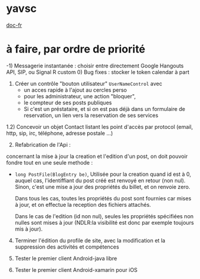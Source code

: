 yavsc
=====

[doc-fr](http://yavsc.pschneider.fr/Blogs/UserPost/paul/Documentation)

# à faire, par ordre de priorité

-1) Messagerie instantanée : choisir entre directement Google Hangouts API,
  SIP, ou Signal R custom 
0) Bug fixes :
   stocker le token calendar à part

1) Créer un contrôle "bouton utilisateur" `UserNameControl`
  avec 
   * un acces rapide à l'ajout au cercles perso
   * pour les administrateur, une action "bloquer",
   * le compteur de ses posts publiques
   * Si c'est un préstataire, et si on est pas déjà dans un formulaire de reservation, 
     un lien vers la reservation de ses services

1.2) Concevoir un objet Contact listant les point d'accès par protocol (email, http, sip, irc, téléphone, adresse postale ...)

2) Refabrication de l'Api :

  concernant la mise à jour la creation et l'edition d'un post, on
  doit pouvoir fondre tout en une seule methode : 

  * ```long PostFile(BlogEntry be)```, 
    Utilisée pour la creation quand id est à 0, auquel cas, l'identiffiant
    du post créé est renvoyé en retour (non nul).
    Sinon, c'est une mise a jour des propriétés
    du billet, et on renvoie zero.

    Dans tous les cas, toutes les propriétés du post sont fournies car mises à jour, 
    et on effectue la reception des fichiers attachés.

    Dans le cas de l'edition (id non nul), 
    seules les propriétés spécifiées non nulles sont mises à jour
    (NDLR:la visibilité est donc par exemple toujours mis à jour).


4) Terminer l'édition du profile de site, avec la modification
  et la suppression des activités et compétences

5) Tester le premier client Android-java libre

6) Tester le premier client Android-xamarin pour iOS
